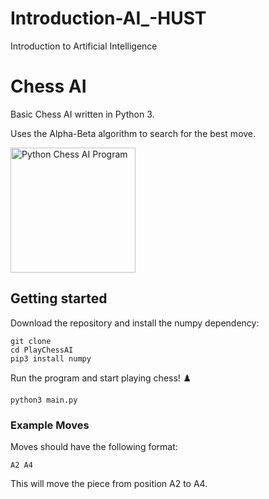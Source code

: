 # Introduction-AI_-HUST
Introduction to Artificial Intelligence 

# Chess AI
Basic Chess AI written in Python 3. 

Uses the Alpha-Beta algorithm to search for the best move. 

<img src="./preview.png" width="200" alt="Python Chess AI Program">

## Getting started
Download the repository and install the numpy dependency:
```
git clone 
cd PlayChessAI
pip3 install numpy
```

Run the program and start playing chess! ♟️
```
python3 main.py
```

### Example Moves
Moves should have the following format:
```
A2 A4
```
This will move the piece from position A2 to A4.

